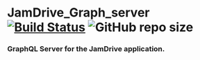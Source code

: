 # JamDrive_Graph_server [![Build Status](https://travis-ci.com/Patrick-Ivann/JamDrive_Graph_server.svg?token=6En35bq8CSpThatkrc4q&branch=master)](https://travis-ci.com/Patrick-Ivann/JamDrive_Graph_server)  ![GitHub repo size](https://img.shields.io/github/repo-size/Patrick-Ivann/JamDrive_Graph_server?style=flat-square)

### GraphQL Server for the JamDrive application.
